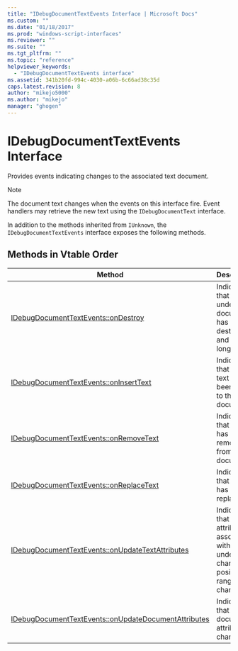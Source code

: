 ```yaml
---
title: "IDebugDocumentTextEvents Interface | Microsoft Docs"
ms.custom: ""
ms.date: "01/18/2017"
ms.prod: "windows-script-interfaces"
ms.reviewer: ""
ms.suite: ""
ms.tgt_pltfrm: ""
ms.topic: "reference"
helpviewer_keywords: 
  - "IDebugDocumentTextEvents interface"
ms.assetid: 341b20fd-994c-4030-a06b-6c66ad38c35d
caps.latest.revision: 8
author: "mikejo5000"
ms.author: "mikejo"
manager: "ghogen"
---
```

# IDebugDocumentTextEvents Interface
Provides events indicating changes to the associated text document.  
  
> [!NOTE]
>  The document text changes when the events on this interface fire. Event handlers may retrieve the new text using the `IDebugDocumentText` interface.  
  
 In addition to the methods inherited from `IUnknown`, the `IDebugDocumentTextEvents` interface exposes the following methods.  
  
## Methods in Vtable Order  
  
|Method|Description|  
|------------|-----------------|  
|[IDebugDocumentTextEvents::onDestroy](../../winscript/reference/idebugdocumenttextevents-ondestroy.md)|Indicates that the underlying document has been destroyed and is no longer valid|  
|[IDebugDocumentTextEvents::onInsertText](../../winscript/reference/idebugdocumenttextevents-oninserttext.md)|Indicates that new text has been added to the document|  
|[IDebugDocumentTextEvents::onRemoveText](../../winscript/reference/idebugdocumenttextevents-onremovetext.md)|Indicates that text has been removed from the document.|  
|[IDebugDocumentTextEvents::onReplaceText](../../winscript/reference/idebugdocumenttextevents-onreplacetext.md)|Indicates that text has been replaced.|  
|[IDebugDocumentTextEvents::onUpdateTextAttributes](../../winscript/reference/idebugdocumenttextevents-onupdatetextattributes.md)|Indicates that the text attributes associated with the underlying character position range have changed.|  
|[IDebugDocumentTextEvents::onUpdateDocumentAttributes](../../winscript/reference/idebugdocumenttextevents-onupdatedocumentattributes.md)|Indicates that the document attributes changed.|